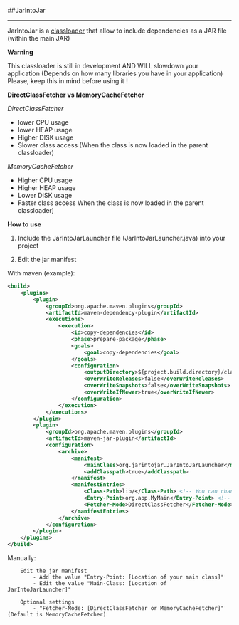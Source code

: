##JarIntoJar
- - -

JarIntoJar is a [classloader](https://en.wikipedia.org/wiki/Java_Classloader) that allow to include dependencies as a JAR file (within the main JAR)


**Warning**

This classloader is still in development AND WILL slowdown your application (Depends on how many libraries you have in your application)<br>
Please, keep this in mind before using it !

**DirectClassFetcher vs MemoryCacheFetcher**

*DirectClassFetcher*
- lower CPU usage
- lower HEAP usage
- Higher DISK usage
- Slower class access (When the class is now loaded in the parent classloader)

*MemoryCacheFetcher*
- Higher CPU usage
- Higher HEAP usage
- Lower DISK usage
- Faster class access When the class is now loaded in the parent classloader)

**How to use**<br>
1) Include the JarIntoJarLauncher file (JarIntoJarLauncher.java) into your project<br>

2) Edit the jar manifest<br>

With maven (example):
~~~xml
<build>
    <plugins>
        <plugin>
            <groupId>org.apache.maven.plugins</groupId>
            <artifactId>maven-dependency-plugin</artifactId>
            <executions>
                <execution>
                    <id>copy-dependencies</id>
                    <phase>prepare-package</phase>
                    <goals>
                        <goal>copy-dependencies</goal>
                    </goals>
                    <configuration>
                        <outputDirectory>${project.build.directory}/classes/lib</outputDirectory>
                        <overWriteReleases>false</overWriteReleases>
                        <overWriteSnapshots>false</overWriteSnapshots>
                        <overWriteIfNewer>true</overWriteIfNewer>
                    </configuration>
                </execution>
            </executions>
        </plugin>
        <plugin>
            <groupId>org.apache.maven.plugins</groupId>
            <artifactId>maven-jar-plugin</artifactId>
            <configuration>
                <archive>
                    <manifest>
                        <mainClass>org.jarintojar.JarIntoJarLauncher</mainClass> <!-- Point to JarIntoJarLauncher -->
                        <addClasspath>true</addClasspath>
                    </manifest>
                    <manifestEntries>
                        <Class-Path>lib/</Class-Path> <!-- You can change the location of the libs -->
                        <Entry-Point>org.app.MyMain</Entry-Point> <!-- Change this to your main class -->
                        <Fetcher-Mode>DirectClassFetcher</Fetcher-Mode> <!-- DirectClassFetcher or MemoryCacheFetcher -->
                    </manifestEntries>
                </archive>
            </configuration>
        </plugin>
    </plugins>
</build>
~~~

Manually:
~~~
    Edit the jar manifest
        - Add the value "Entry-Point: [Location of your main class]"
        - Edit the value "Main-Class: [Location of JarIntoJarLauncher]"

    Optional settings
        - "Fetcher-Mode: [DirectClassFetcher or MemoryCacheFetcher]" (Default is MemoryCacheFetcher)
~~~